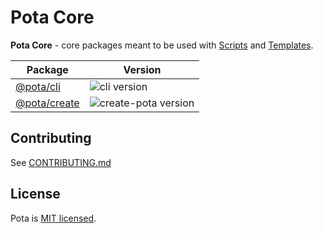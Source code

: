 # Pota Core

**Pota Core** - core packages meant to be used with [Scripts](../scripts/) and
[Templates](../templates/).

| Package                  | Version                                                                         |
|--------------------------|---------------------------------------------------------------------------------|
| [@pota/cli](cli)         | ![cli version](https://img.shields.io/npm/v/@pota/cli.svg?label=%20)            |
| [@pota/create](create)   | ![create-pota version](https://img.shields.io/npm/v/@pota/create.svg?label=%20) |

## Contributing

See [CONTRIBUTING.md](../CONTRIBUTING.md)

## License

Pota is [MIT licensed](../LICENSE).
